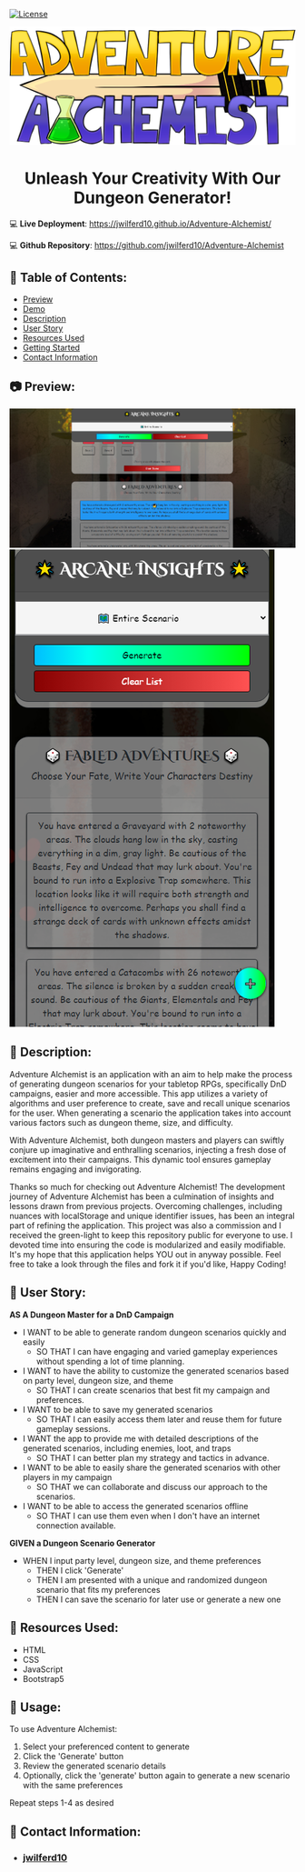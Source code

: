 [![License](https://img.shields.io/badge/license-MIT-blue.svg)](https://opensource.org/licenses/MIT)

![Adventure Alchemist Logo](assets/images/adventurealchemist.png)

<h1 align="center">
  Unleash Your Creativity With Our Dungeon Generator!
</h1>

:computer: **Live Deployment**: https://jwilferd10.github.io/Adventure-Alchemist/

:computer: **Github Repository**: https://github.com/jwilferd10/Adventure-Alchemist

## :open_file_folder: Table of Contents:
  - [Preview](#camera-preview)
  - [Demo](#movie_camera-demo)
  - [Description](#wave-description)
  - [User Story](#book-user-story)
  - [Resources Used](#floppy_disk-resources-used)
  - [Getting Started](#minidisc-usage)
  - [Contact Information](#e-mail-contact-information)

## :camera: Preview:
<p float="left">
  <img src= "assets/images/DesktopImg.png"/>
  <img src= "assets/images/MobileImg.png"/>
</p>

## :wave: Description: 
Adventure Alchemist is an application with an aim to help make the process of generating dungeon scenarios for your tabletop RPGs, specifically DnD campaigns, easier and more accessible. This app utilizes a variety of algorithms and user preference to create, save and recall unique scenarios for the user. When generating a scenario the application takes into account various factors such as dungeon theme, size, and difficulty. 

With Adventure Alchemist, both dungeon masters and players can swiftly conjure up imaginative and enthralling scenarios, injecting a fresh dose of excitement into their campaigns. This dynamic tool ensures gameplay remains engaging and invigorating.

Thanks so much for checking out Adventure Alchemist! The development journey of Adventure Alchemist has been a culmination of insights and lessons drawn from previous projects. Overcoming challenges, including nuances with localStorage and unique identifier issues, has been an integral part of refining the application. This project was also a  commission and I received the green-light to keep this repository public for everyone to use. I devoted time into ensuring the code is modularized and easily modifiable. It's my hope that this application helps YOU out in anyway possible. Feel free to take a look through the files and fork it if you'd like, Happy Coding!

## :book: User Story:
**AS A Dungeon Master for a DnD Campaign**
- I WANT to be able to generate random dungeon scenarios quickly and easily
    - SO THAT I can have engaging and varied gameplay experiences without spending a lot of time planning.
- I WANT to have the ability to customize the generated scenarios based on party level, dungeon size, and theme
    - SO THAT I can create scenarios that best fit my campaign and preferences.
- I WANT to be able to save my generated scenarios
    - SO THAT I can easily access them later and reuse them for future gameplay sessions.
- I WANT the app to provide me with detailed descriptions of the generated scenarios, including enemies, loot, and traps
    - SO THAT I can better plan my strategy and tactics in advance.
- I WANT to be able to easily share the generated scenarios with other players in my campaign
    - SO THAT we can collaborate and discuss our approach to the scenarios.
- I WANT to be able to access the generated scenarios offline
    - SO THAT I can use them even when I don't have an internet connection available.

**GIVEN a Dungeon Scenario Generator**
- WHEN I input party level, dungeon size, and theme preferences
  - THEN I click 'Generate'
  - THEN I am presented with a unique and randomized dungeon scenario that fits my preferences
  - THEN I can save the scenario for later use or generate a new one
  
## :floppy_disk: Resources Used:
- HTML
- CSS
- JavaScript
- Bootstrap5

## :minidisc: Usage:
To use Adventure Alchemist:

1. Select your preferenced content to generate
2. Click the 'Generate' button
3. Review the generated scenario details
4. Optionally, click the 'generate' button again to generate a new scenario with the same preferences

Repeat steps 1-4 as desired
  
## :e-mail: Contact Information:
- ### [jwilferd10](https://github.com/jwilferd10)
